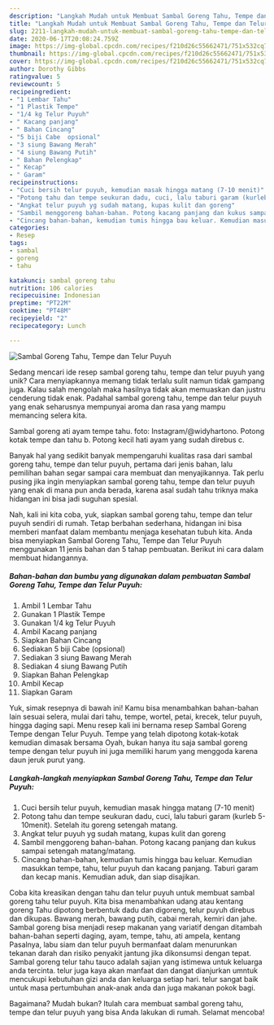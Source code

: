 ```yaml
---
description: "Langkah Mudah untuk Membuat Sambal Goreng Tahu, Tempe dan Telur Puyuh, Bisa Manjain Lidah"
title: "Langkah Mudah untuk Membuat Sambal Goreng Tahu, Tempe dan Telur Puyuh, Bisa Manjain Lidah"
slug: 2211-langkah-mudah-untuk-membuat-sambal-goreng-tahu-tempe-dan-telur-puyuh-bisa-manjain-lidah
date: 2020-06-17T20:08:24.759Z
image: https://img-global.cpcdn.com/recipes/f210d26c55662471/751x532cq70/sambal-goreng-tahu-tempe-dan-telur-puyuh-foto-resep-utama.jpg
thumbnail: https://img-global.cpcdn.com/recipes/f210d26c55662471/751x532cq70/sambal-goreng-tahu-tempe-dan-telur-puyuh-foto-resep-utama.jpg
cover: https://img-global.cpcdn.com/recipes/f210d26c55662471/751x532cq70/sambal-goreng-tahu-tempe-dan-telur-puyuh-foto-resep-utama.jpg
author: Dorothy Gibbs
ratingvalue: 5
reviewcount: 5
recipeingredient:
- "1 Lembar Tahu"
- "1 Plastik Tempe"
- "1/4 kg Telur Puyuh"
- " Kacang panjang"
- " Bahan Cincang"
- "5 biji Cabe  opsional"
- "3 siung Bawang Merah"
- "4 siung Bawang Putih"
- " Bahan Pelengkap"
- " Kecap"
- " Garam"
recipeinstructions:
- "Cuci bersih telur puyuh, kemudian masak hingga matang (7-10 menit)"
- "Potong tahu dan tempe seukuran dadu, cuci, lalu taburi garam (kurleb 5-10menit). Setelah itu goreng setengah matang."
- "Angkat telur puyuh yg sudah matang, kupas kulit dan goreng"
- "Sambil menggoreng bahan-bahan. Potong kacang panjang dan kukus sampai setengah matang/matang."
- "Cincang bahan-bahan, kemudian tumis hingga bau keluar. Kemudian masukkan tempe, tahu, telur puyuh dan kacang panjang. Taburi garam dan kecap manis. Kemudian aduk, dan siap disajikan."
categories:
- Resep
tags:
- sambal
- goreng
- tahu

katakunci: sambal goreng tahu 
nutrition: 106 calories
recipecuisine: Indonesian
preptime: "PT22M"
cooktime: "PT48M"
recipeyield: "2"
recipecategory: Lunch

---
```



![Sambal Goreng Tahu, Tempe dan Telur Puyuh](https://img-global.cpcdn.com/recipes/f210d26c55662471/751x532cq70/sambal-goreng-tahu-tempe-dan-telur-puyuh-foto-resep-utama.jpg)

Sedang mencari ide resep sambal goreng tahu, tempe dan telur puyuh yang unik? Cara menyiapkannya memang tidak terlalu sulit namun tidak gampang juga. Kalau salah mengolah maka hasilnya tidak akan memuaskan dan justru cenderung tidak enak. Padahal sambal goreng tahu, tempe dan telur puyuh yang enak seharusnya mempunyai aroma dan rasa yang mampu memancing selera kita.

Sambal goreng ati ayam tempe tahu. foto: Instagram/@widyhartono. Potong kotak tempe dan tahu b. Potong kecil hati ayam yang sudah direbus c.

Banyak hal yang sedikit banyak mempengaruhi kualitas rasa dari sambal goreng tahu, tempe dan telur puyuh, pertama dari jenis bahan, lalu pemilihan bahan segar sampai cara membuat dan menyajikannya. Tak perlu pusing jika ingin menyiapkan sambal goreng tahu, tempe dan telur puyuh yang enak di mana pun anda berada, karena asal sudah tahu triknya maka hidangan ini bisa jadi suguhan spesial.


Nah, kali ini kita coba, yuk, siapkan sambal goreng tahu, tempe dan telur puyuh sendiri di rumah. Tetap berbahan sederhana, hidangan ini bisa memberi manfaat dalam membantu menjaga kesehatan tubuh kita. Anda bisa menyiapkan Sambal Goreng Tahu, Tempe dan Telur Puyuh menggunakan 11 jenis bahan dan 5 tahap pembuatan. Berikut ini cara dalam membuat hidangannya.

<!--inarticleads1-->

##### Bahan-bahan dan bumbu yang digunakan dalam pembuatan Sambal Goreng Tahu, Tempe dan Telur Puyuh:

1. Ambil 1 Lembar Tahu
1. Gunakan 1 Plastik Tempe
1. Gunakan 1/4 kg Telur Puyuh
1. Ambil  Kacang panjang
1. Siapkan  Bahan Cincang
1. Sediakan 5 biji Cabe  (opsional)
1. Sediakan 3 siung Bawang Merah
1. Sediakan 4 siung Bawang Putih
1. Siapkan  Bahan Pelengkap
1. Ambil  Kecap
1. Siapkan  Garam


Yuk, simak resepnya di bawah ini! Kamu bisa menambahkan bahan-bahan lain sesuai selera, mulai dari tahu, tempe, wortel, petai, krecek, telur puyuh, hingga daging sapi. Menu resep kali ini bernama resep Sambal Goreng Tempe dengan Telur Puyuh. Tempe yang telah dipotong kotak-kotak kemudian dimasak bersama Oyah, bukan hanya itu saja sambal goreng tempe dengan telur puyuh ini juga memiliki harum yang menggoda karena daun jeruk purut yang. 

<!--inarticleads2-->

##### Langkah-langkah menyiapkan Sambal Goreng Tahu, Tempe dan Telur Puyuh:

1. Cuci bersih telur puyuh, kemudian masak hingga matang (7-10 menit)
1. Potong tahu dan tempe seukuran dadu, cuci, lalu taburi garam (kurleb 5-10menit). Setelah itu goreng setengah matang.
1. Angkat telur puyuh yg sudah matang, kupas kulit dan goreng
1. Sambil menggoreng bahan-bahan. Potong kacang panjang dan kukus sampai setengah matang/matang.
1. Cincang bahan-bahan, kemudian tumis hingga bau keluar. Kemudian masukkan tempe, tahu, telur puyuh dan kacang panjang. Taburi garam dan kecap manis. Kemudian aduk, dan siap disajikan.


Coba kita kreasikan dengan tahu dan telur puyuh untuk membuat sambal goreng tahu telur puyuh. Kita bisa menambahkan udang atau kentang goreng Tahu dipotong berbentuk dadu dan digoreng, telur puyuh direbus dan dikupas. Bawang merah, bawang putih, cabai merah, kemiri dan jahe. Sambal goreng bisa menjadi resep makanan yang variatif dengan ditambah bahan-bahan seperti daging, ayam, tempe, tahu, ati ampela, kentang Pasalnya, labu siam dan telur puyuh bermanfaat dalam menurunkan tekanan darah dan risiko penyakit jantung jika dikonsumsi dengan tepat. Sambal goreng telur tahu tauco adalah sajian yang istimewa untuk keluarga anda tercinta. telur juga kaya akan manfaat dan dangat dianjurkan umntuk mencukupi kebutuhan gizi anda dan keluarga setiap hari. telur sangat baik untuk masa pertumbuhan anak-anak anda dan juga makanan pokok bagi. 

Bagaimana? Mudah bukan? Itulah cara membuat sambal goreng tahu, tempe dan telur puyuh yang bisa Anda lakukan di rumah. Selamat mencoba!
